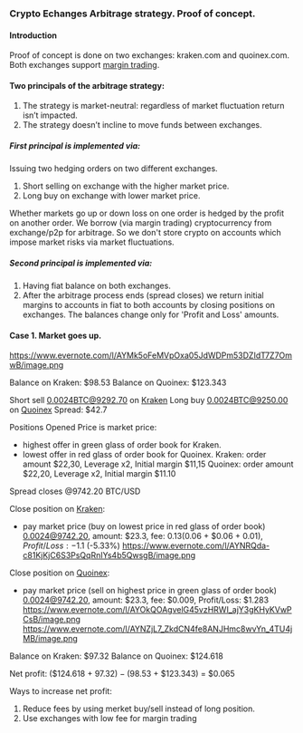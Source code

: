 
### Crypto Echanges Arbitrage strategy. Proof of concept.

#### Introduction
Proof of concept is done on two exchanges: kraken.com and quoinex.com. Both exchanges support [margin trading](https://www.investopedia.com/university/margin/ "margin trading").

#### Two principals of the arbitrage strategy:
1. The strategy is market-neutral: regardless of market fluctuation return isn’t impacted.
2. The strategy doesn’t incline to move funds between exchanges.

##### First principal is implemented via:
Issuing two hedging orders on two different exchanges.
1. Short selling on exchange with the higher market price.
2. Long buy on exchange with lower market price.

Whether markets go up or down loss on one order is hedged by the profit on another order.
We borrow (via margin trading) cryptocurrency from exchange/p2p for arbitrage. So we don't store crypto on accounts which impose market risks via market fluctuations.

##### Second principal is implemented via:
1. Having fiat balance on both exchanges.
2. After the arbitrage process ends (spread closes) we return initial margins to accounts in fiat to both accounts by closing positions on exchanges. The balances change only for 'Profit and Loss' amounts.

#### Case 1. Market goes up.
https://www.evernote.com/l/AYMk5oFeMVpOxa05JdWDPm53DZIdT7Z7OmwB/image.png

Balance on Kraken: $98.53
Balance on Quoinex: $123.343

Short sell 0.0024BTC@9292.70 on [Kraken](https://www.evernote.com/l/AYObbjV41qlPyonuyO8zjVpuMAurNTbIzf8B/image.png "Kraken")
Long buy 0.0024BTC@9250.00 on [Quoinex](https://www.evernote.com/l/AYPvD0am6JlI-peA6FtkdFFk2JaVZtbMak4B/image.png "Quoinex")
Spread: $42.7

Positions Opened Price is market price:
- highest offer in green glass of order book for Kraken.
- lowest offer in red glass of order book for Quoinex.
Kraken: order amount $22,30, Leverage x2, Initial margin $11,15
Quoinex: order amount $22,20, Leverage x2, Initial margin $11.10

Spread closes @9742.20 BTC/USD

Close position on [Kraken](https://www.evernote.com/l/AYOpIXhVy3lFOoroW9-uKYkAEaLA5OhWT1oB/image.png):
- pay market price (buy on lowest price in red glass of order book)
0.0024@9742.20, amount: $23.3, fee: $0.13 ($0.06 + $0.06 + $0.01), Profit/Loss: -$1.1 (-5.33%)
https://www.evernote.com/l/AYNRQda-c81KjKjC6S3PsQqRnIYs4b5QwsgB/image.png


Close position on [Quoinex](https://www.evernote.com/l/AYP7HMKNtrlM37KFWgI30a3IMuo_vdNlPIMB/image.png):
- pay market price (sell on highest price in green glass of order book)
0.0024@9742.20, amount: $23.3, fee: $0.009, Profit/Loss: $1.283
https://www.evernote.com/l/AYOkQOAgvelG45vzHRWI_ajY3gKHyKVwPCsB/image.png
https://www.evernote.com/l/AYNZjL7_ZkdCN4fe8ANJHmc8wvYn_4TU4jMB/image.png

Balance on Kraken: $97.32
Balance on Quoinex: $124.618

Net profit: ($124.618 + $97.32) - ($98.53 + $123.343) = $0.065

Ways to increase net profit:
1. Reduce fees by using merket buy/sell instead of long position.
2. Use exchanges with low fee for margin trading
